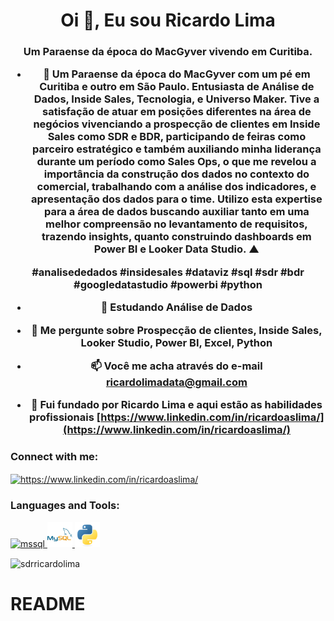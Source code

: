 <h1 align="center">Oi 👋, Eu sou Ricardo Lima</h1>
<h3 align="center">Um Paraense da época do MacGyver vivendo em Curitiba. 

- 🔭 Um Paraense da época do MacGyver com um pé em Curitiba e outro em São Paulo. Entusiasta de Análise de Dados, Inside Sales, Tecnologia, e Universo Maker. Tive a satisfação de atuar em posições diferentes na área de negócios vivenciando a prospecção de clientes em Inside Sales como SDR e BDR, participando de feiras como parceiro estratégico e também auxiliando minha liderança durante um período como Sales Ops, o que me revelou a importância da construção dos dados no contexto do comercial, trabalhando com a análise dos indicadores, e apresentação dos dados para o time. Utilizo esta expertise para a área de dados buscando auxiliar tanto em uma melhor compreensão no levantamento de requisitos, trazendo insights, quanto construindo dashboards em Power BI e Looker Data Studio. ▲

#analisededados #insidesales #dataviz #sql #sdr #bdr #googledatastudio #powerbi #python

- 🌱 Estudando **Análise de Dados**

- 💬 Me pergunte sobre **Prospecção de clientes, Inside Sales, Looker Studio, Power BI, Excel, Python**

- 📫 Você me acha através do e-mail **ricardolimadata@gmail.com**

- 📄 Fui fundado por Ricardo Lima e aqui estão as habilidades profissionais [https://www.linkedin.com/in/ricardoaslima/](https://www.linkedin.com/in/ricardoaslima/)

<h3 align="left">Connect with me:</h3>
<p align="left">
<a href="https://linkedin.com/in/https://www.linkedin.com/in/ricardoaslima/" target="blank"><img align="center" src="https://raw.githubusercontent.com/rahuldkjain/github-profile-readme-generator/master/src/images/icons/Social/linked-in-alt.svg" alt="https://www.linkedin.com/in/ricardoaslima/" height="30" width="40" /></a>
</p>

<h3 align="left">Languages and Tools:</h3>
<p align="left"> <a href="https://www.microsoft.com/en-us/sql-server" target="_blank" rel="noreferrer"> <img src="https://www.svgrepo.com/show/303229/microsoft-sql-server-logo.svg" alt="mssql" width="40" height="40"/> </a> <a href="https://www.mysql.com/" target="_blank" rel="noreferrer"> <img src="https://raw.githubusercontent.com/devicons/devicon/master/icons/mysql/mysql-original-wordmark.svg" alt="mysql" width="40" height="40"/> </a> <a href="https://www.python.org" target="_blank" rel="noreferrer"> <img src="https://raw.githubusercontent.com/devicons/devicon/master/icons/python/python-original.svg" alt="python" width="40" height="40"/> </a> </p>

<p><img align="center" src="https://github-readme-stats.vercel.app/api/top-langs?username=sdrricardolima&show_icons=true&locale=en&layout=compact" alt="sdrricardolima" /></p>


# README

